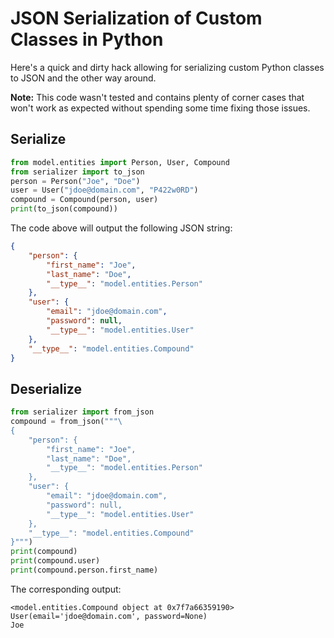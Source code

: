 # JSON Serialization of Custom Classes in Python

Here's a quick and dirty hack allowing for serializing custom Python classes to JSON and the other way around.

**Note:** This code wasn't tested and contains plenty of corner cases that won't work as expected without spending some time fixing those issues.   

## Serialize

```python
from model.entities import Person, User, Compound
from serializer import to_json
person = Person("Joe", "Doe")
user = User("jdoe@domain.com", "P422w0RD")
compound = Compound(person, user)
print(to_json(compound))
```

The code above will output the following JSON string:

```json
{
    "person": {
        "first_name": "Joe",
        "last_name": "Doe",
        "__type__": "model.entities.Person"
    },
    "user": {
        "email": "jdoe@domain.com",
        "password": null,
        "__type__": "model.entities.User"
    },
    "__type__": "model.entities.Compound"
}
```

## Deserialize

```python
from serializer import from_json
compound = from_json("""\
{
    "person": {
        "first_name": "Joe",
        "last_name": "Doe",
        "__type__": "model.entities.Person"
    },
    "user": {
        "email": "jdoe@domain.com",
        "password": null,
        "__type__": "model.entities.User"
    },
    "__type__": "model.entities.Compound"
}""")
print(compound)
print(compound.user)
print(compound.person.first_name)
```

The corresponding output:

```
<model.entities.Compound object at 0x7f7a66359190>
User(email='jdoe@domain.com', password=None)
Joe
```
